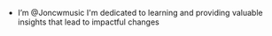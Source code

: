- I’m @Joncwmusic
I'm dedicated to learning and providing valuable insights that lead to impactful changes

<!---
Joncwmusic/Joncwmusic is a ✨ special ✨ repository because its `README.md` (this file) appears on your GitHub profile.
You can click the Preview link to take a look at your changes.
--->
